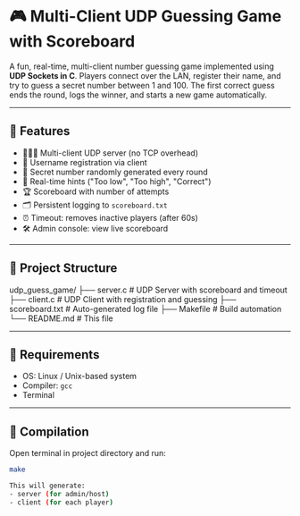 # 🎮 Multi-Client UDP Guessing Game with Scoreboard

A fun, real-time, multi-client number guessing game implemented using **UDP Sockets in C**. Players connect over the LAN, register their name, and try to guess a secret number between 1 and 100. The first correct guess ends the round, logs the winner, and starts a new game automatically.

---

## 🚀 Features

- 🧑‍🤝‍🧑 Multi-client UDP server (no TCP overhead)
- 📝 Username registration via client
- 🎯 Secret number randomly generated every round
- 🧠 Real-time hints ("Too low", "Too high", "Correct")
- 🏆 Scoreboard with number of attempts
- 🗂️ Persistent logging to `scoreboard.txt`
- ⏰ Timeout: removes inactive players (after 60s)
- 🛠 Admin console: view live scoreboard

---

## 📁 Project Structure

udp_guess_game/
├── server.c # UDP Server with scoreboard and timeout
├── client.c # UDP Client with registration and guessing
├── scoreboard.txt # Auto-generated log file
├── Makefile # Build automation
└── README.md # This file

---

## 🧰 Requirements

- OS: Linux / Unix-based system
- Compiler: `gcc`
- Terminal

---

## 🧱 Compilation

Open terminal in project directory and run:

```bash
make

This will generate:
- server (for admin/host)
- client (for each player)

